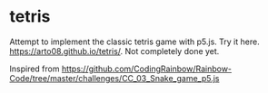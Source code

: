 # tetris
Attempt to implement the classic tetris game with p5.js.
Try it here. https://arto08.github.io/tetris/.
Not completely done yet.

Inspired from https://github.com/CodingRainbow/Rainbow-Code/tree/master/challenges/CC_03_Snake_game_p5.js
